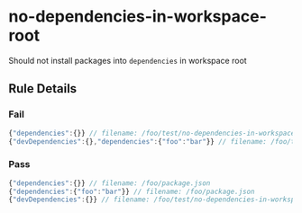<!-- prettier-ignore-start -->
# no-dependencies-in-workspace-root

Should not install packages into `dependencies` in workspace root

## Rule Details

### Fail

```ts
{"dependencies":{}} // filename: /foo/test/no-dependencies-in-workspace-root/pkg.json
{"devDependencies":{},"dependencies":{"foo":"bar"}} // filename: /foo/test/no-dependencies-in-workspace-root/pkg.json
```

### Pass

```ts
{"dependencies":{}} // filename: /foo/package.json
{"dependencies":{"foo":"bar"}} // filename: /foo/package.json
{"devDependencies":{}} // filename: /foo/test/no-dependencies-in-workspace-root/pkg.json
```
<!-- prettier-ignore-end -->

